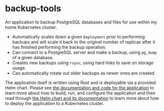 # backup-tools

An application to backup PostgreSQL databases and files for use within my home Kubernetes cluster.

* Automatically scales down a given `Deployment` prior to performing backups and will scale it back to the original 
  number of replicas after it has finished performing the backup operation.
* Can connect to a PostgreSQL server and make a backup, using `pg_dump` of a given database.
* Creates new backups using `rsync`, using hard links to save on storage usage.
* Can automatically rotate out older backups as newer ones are created.

The application itself is written using Rust and is deployable via a provided Helm chart. Please see 
[the documentation and code for the application](app/backup-tools) to learn more about how to build, run, and configure 
the application and then read through [the Helm chart and its documentation](charts/backup-tools) to learn more about 
how to deploy the application to a Kubernetes cluster.